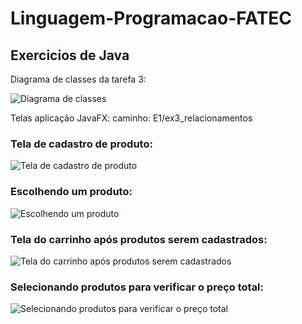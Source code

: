 # Linguagem-Programacao-FATEC

## Exercicios de Java

Diagrama de classes da tarefa 3:

![Diagrama de classes](https://github.com/MateusMSoares/Linguagem-Programacao-FATEC/assets/74261014/bc599bc5-abe3-4bad-b9fb-149f9e6f870c)

Telas aplicação JavaFX:
caminho: E1/ex3_relacionamentos

### Tela de cadastro de produto:
![Tela de cadastro de produto](https://github.com/MateusMSoares/Linguagem-Programacao-FATEC/assets/74261014/22209fd1-0ea3-40b0-8b4a-dcc080c596e0)

### Escolhendo um produto:
![Escolhendo um produto](https://github.com/MateusMSoares/Linguagem-Programacao-FATEC/assets/74261014/94f20d5e-2251-41d5-8fdf-14dae4cac46d)

### Tela do carrinho após produtos serem cadastrados:
![Tela do carrinho após produtos serem cadastrados](https://github.com/MateusMSoares/Linguagem-Programacao-FATEC/assets/74261014/a662ee93-cf51-46ff-8a79-1fa2432eec53)

### Selecionando produtos para verificar o preço total:
![Selecionando produtos para verificar o preço total](https://github.com/MateusMSoares/Linguagem-Programacao-FATEC/assets/74261014/505c51d4-0fb0-47bb-9c1f-c887e5547e2f)
